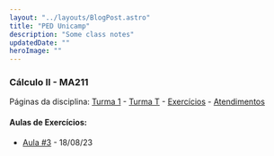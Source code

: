 ```yaml
---
layout: "../layouts/BlogPost.astro"
title: "PED Unicamp"
description: "Some class notes"
updatedDate: ""
heroImage: ""
---
```


### Cálculo II - MA211
Páginas da disciplina: [Turma 1](https://www.math.stonybrook.edu/~joa/PUBLICATIONS/2023-2-MA211-CalcII/Calc_II_12.html) - [Turma T](https://www.math.stonybrook.edu/~joa/PUBLICATIONS/2023-2-MA211-CalcII/Calc_II_TU.html) - [Exercícios](https://www.math.stonybrook.edu/~joa/PUBLICATIONS/2023-2-MA211-CalcII/Exercicios.html) - [Atendimentos](https://disciplinas.ime.unicamp.br/ma211/atendimentos/)

#### Aulas de Exercícios:

- [Aula #3](https://neemias.org/ped-classnotes3.pdf) - 18/08/23 
